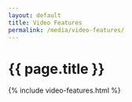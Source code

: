 ```yaml
---
layout: default
title: Video Features
permalink: /media/video-features/
---
```


# {{ page.title }}

{% include video-features.html %}
